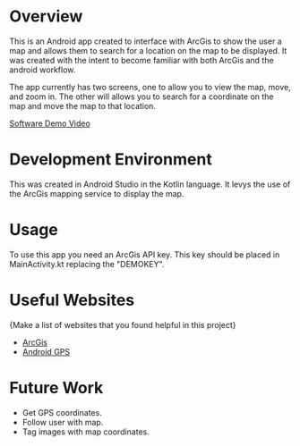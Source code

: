 # Overview

This is an Android app created to interface with ArcGis to show the user a map and allows them to
search for a location on the map to be displayed. It was created with the intent to become familiar
with both ArcGis and the android workflow.

The app currently has two screens, one to allow you to view the map, move, and zoom in. The other
will allows you to search for a coordinate on the map and move the map to that location.

[Software Demo Video](https://youtu.be/C_2sKLP6eVQ)

# Development Environment

This was created in Android Studio in the Kotlin language. It levys the use of the ArcGis mapping
service to display the map.

# Usage

To use this app you need an ArcGis API key. This key should be placed in MainActivity.kt replacing
the "DEMOKEY".

# Useful Websites

{Make a list of websites that you found helpful in this project}
* [ArcGis](https://developers.arcgis.com/android/)
* [Android GPS](https://developer.android.com/reference/android/location/GpsStatus)

# Future Work

* Get GPS coordinates.
* Follow user with map.
* Tag images with map coordinates.